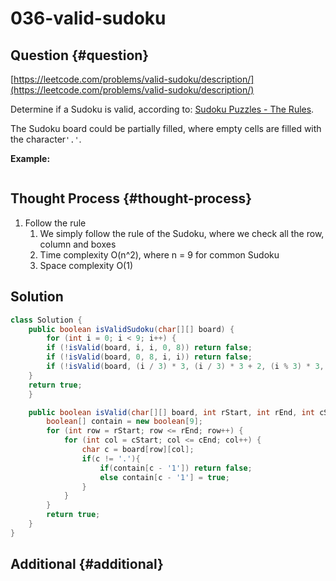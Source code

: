 # 036-valid-sudoku

## Question {#question}

[https://leetcode.com/problems/valid-sudoku/description/](https://leetcode.com/problems/valid-sudoku/description/)

Determine if a Sudoku is valid, according to: [Sudoku Puzzles - The Rules](http://sudoku.com.au/TheRules.aspx).

The Sudoku board could be partially filled, where empty cells are filled with the character`'.'`.

**Example:**

```text

```

## Thought Process {#thought-process}

1. Follow the rule
   1. We simply follow the rule of the Sudoku, where we check all the row, column and boxes
   2. Time complexity O\(n^2\), where n = 9 for common Sudoku
   3. Space complexity O\(1\)

## Solution

```java
class Solution {
    public boolean isValidSudoku(char[][] board) {
        for (int i = 0; i < 9; i++) {
        if (!isValid(board, i, i, 0, 8)) return false;
        if (!isValid(board, 0, 8, i, i)) return false;
        if (!isValid(board, (i / 3) * 3, (i / 3) * 3 + 2, (i % 3) * 3, (i % 3) * 3 + 2)) return false;
    }
    return true;
    }

    public boolean isValid(char[][] board, int rStart, int rEnd, int cStart, int cEnd){
        boolean[] contain = new boolean[9];
        for (int row = rStart; row <= rEnd; row++) {
            for (int col = cStart; col <= cEnd; col++) {
                char c = board[row][col];
                if(c != '.'){
                    if(contain[c - '1']) return false;
                    else contain[c - '1'] = true;
                }
            }
        }
        return true;
    }
}
```

## Additional {#additional}

